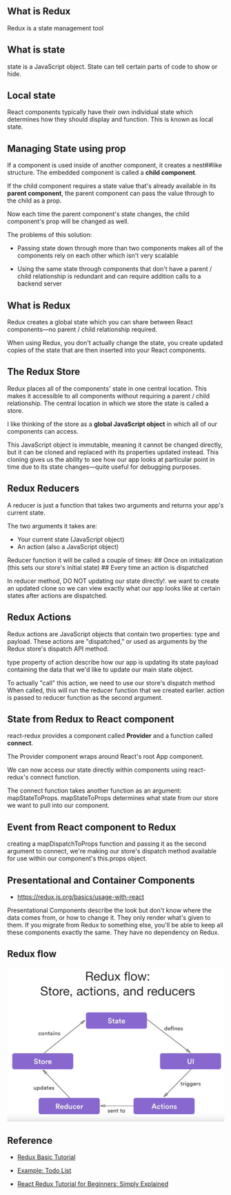## What is Redux

Redux is a state management tool

## What is state
state is a JavaScript object. State can tell certain parts of code to show or hide.

## Local state
React components typically have their own individual state which determines how they should display and function. This is known as local state.

## Managing State using prop
If a component is used inside of another component, it creates a nest##like structure. The embedded component is called a **child component**.

If the child component requires a state value that's already available in its **parent component**, the parent component can pass the value through to the child as a prop.

Now each time the parent component's state changes, the child component's prop will be changed as well.

The problems of this solution:
- Passing state down through more than two components makes all of the components rely on each other which isn't very scalable

- Using the same state through components that don't have a parent / child relationship is redundant and can require addition calls to a backend server


## What is Redux
Redux creates a global state which you can share between React components—no parent / child relationship required.

When using Redux, you don't actually change the state, you create updated copies of the state that are then inserted into your React components.

## The Redux Store
Redux places all of the components' state in one central location. This makes it accessible to all components without requiring a parent / child relationship. The central location in which we store the state is called a store.

I like thinking of the store as a **global JavaScript object** in which all of our components can access.

This JavaScript object is immutable, meaning it cannot be changed directly, but it can be cloned and replaced with its properties updated instead. This cloning gives us the ability to see how our app looks at particular point in time due to its state changes—quite useful for debugging purposes.

## Redux Reducers
A reducer is just a function that takes two arguments and returns your app's current state. 

The two arguments it takes are:
- Your current state (JavaScript object)
- An action (also a JavaScript object)

Reducer function it will be called a couple of times:
    ## Once on initialization (this sets our store's initial state)
    ## Every time an action is dispatched

In reducer method, DO NOT updating our state directly!. we want to create an updated clone so we can view exactly what our app looks like at certain states after actions are dispatched. 

## Redux Actions
Redux actions are JavaScript objects that contain two properties: type and payload. 
These actions are "dispatched," or used as arguments by the Redux store's dispatch API method.

type property of action describe how our app is updating its state
payload containing the data that we'd like to update our main state object.

To actually "call" this action, we need to use our store's dispatch method
When called, this will run the reducer function that we created earlier.
action is passed to reducer function as the second argument.


## State from Redux to React component
react-redux provides a component called **Provider** and a function called **connect**.

The Provider component wraps around React's root App component.

We can now access our state directly within components using react-redux's connect function.

The connect function takes another function as an argument: mapStateToProps. mapStateToProps determines what state from our store we want to pull into our component.

## Event from React component to Redux
creating a mapDispatchToProps function and passing it as the second argument to connect, we're making our store's dispatch method available for use within our component's this.props object.


## Presentational and Container Components
- https://redux.js.org/basics/usage-with-react

Presentational Components describe the look but don't know where the data comes from, or how to change it. 
They only render what's given to them. If you migrate from Redux to something else, you'll be able to keep all these components exactly the same. They have no dependency on Redux.



## Redux flow
![Redux flow](redux-flow.png)

## Reference 
- [Redux Basic Tutorial](https://redux.js.org/basics/basic-tutorial)

- [Example: Todo List](https://redux.js.org/basics/example/)

- [React Redux Tutorial for Beginners: Simply Explained](https://chriscourses.com/blog/redux)